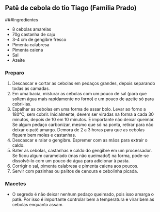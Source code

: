 ## Patê de cebola do tio Tiago (Família Prado)

###Ingredientes
* 8 cebolas amarelas
* 70g castanha de caju
* 3-4 cm de gengibre fresco
* Pimenta calabresa
* Pimenta caiena
* Sal
* Azeite

### Preparo
1. Descascar e cortar as cebolas em pedaços grandes, depois
separando todas as camadas.
2. Em uma bacia, misturar as cebolas com um pouco de sal (para que
soltem água mais rapidamente no forno) e um pouco de azeite só para
cobri-las.
3. Espalhar as cebolas em uma forma de assar bolo. Levar ao forno a
180&deg;C, sem cobrir. Inicialmente, devem ser viradas na forma a cada
30 minutos, depois de 10 em 10 minutos. É importante não deixar
queimar. Se algum pedaço carbonizar, mesmo que só na ponta, retirar
para não deixar o patê amargo. Demora de 2 a 3 horas para que as
cebolas fiquem bem moles e castanhas.
4. Descascar e ralar o gengibre. Espremer com as mãos para extrair o
   caldo.
5. Bater as cebolas, castanhas e caldo do gengibre em um
processador. Se ficou algum caramelado (mas não queimado!) na forma,
pode-se dissolvê-lo com um pouco de água para adicionar à pasta.
6. Corrigir o sal, pimenta calabresa e pimenta caiena aos poucos.
7. Servir com pazinhas ou palitos de cenoura e cebolinha picada.

### Macetes
* O segredo é não deixar nenhum pedaço queimado, pois isso amarga o
  patê. Por isso é importante controlar bem a temperatura e virar bem
  as cebolas enquanto assam.
